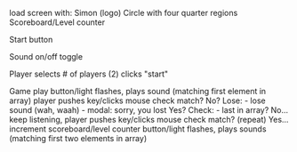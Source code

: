 load screen with:
Simon (logo)
Circle with four quarter regions
Scoreboard/Level counter

<!-- Player count selector -->

Start button

<!-- Player turn indicator -->

Sound on/off toggle

Player selects # of players (2)
clicks "start"

Game play
button/light flashes, plays sound (matching first element in array)
player pushes key/clicks mouse
check match?
No?
Lose: - lose sound (wah, waah) - modal: sorry, you lost
Yes?
Check: - last in array?
No... keep listening,
player pushes key/clicks mouse
check match? (repeat)
Yes... increment scoreboard/level counter
button/light flashes, plays sounds (matching first two elements in array)
